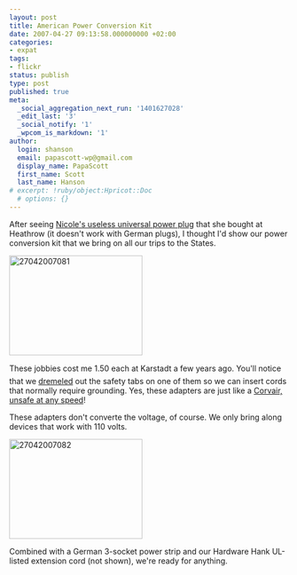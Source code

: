 ```yaml
---
layout: post
title: American Power Conversion Kit
date: 2007-04-27 09:13:58.000000000 +02:00
categories:
- expat
tags:
- flickr
status: publish
type: post
published: true
meta:
  _social_aggregation_next_run: '1401627028'
  _edit_last: '3'
  _social_notify: '1'
  _wpcom_is_markdown: '1'
author:
  login: shanson
  email: papascott-wp@gmail.com
  display_name: PapaScott
  first_name: Scott
  last_name: Hanson
# excerpt: !ruby/object:Hpricot::Doc
  # options: {}
---
```

<p>After seeing <a href="http://crueltobekind.org/archive/2007-04-16/useless_to_me_universal_power_">Nicole's useless universal power plug</a> that she bought at Heathrow (it doesn't work with German plugs), I thought I'd show our power conversion kit that we bring on all our trips to the States.</p>
<p><a href="http://www.flickr.com/photos/papascott/474276106/" title="Photo Sharing"><img src="https://farm1.static.flickr.com/221/474276106_4d469e7e92_m.jpg" width="240" height="180" alt="27042007081" /></a></p>
<p>These jobbies cost me 1.50 each at Karstadt a few years ago. You'll notice that we <a href="http://en.wikipedia.org/wiki/Dremel">dremeled</a> out the safety tabs on one of them so we can insert cords that normally require grounding. Yes, these adapters are just like a <a href="http://en.wikipedia.org/wiki/Unsafe_at_Any_Speed">Corvair, unsafe at any speed</a>!</p>
<p>These adapters don't converte the voltage, of course. We only bring along devices that work with 110 volts.</p>
<p><a href="http://www.flickr.com/photos/papascott/474290245/" title="Photo Sharing"><img src="https://farm1.static.flickr.com/190/474290245_2e53a9d1b3_m.jpg" width="240" height="180" alt="27042007082" /></a></p>
<p>Combined with a German 3-socket power strip and our Hardware Hank UL-listed extension cord (not shown), we're ready for anything.</p>
